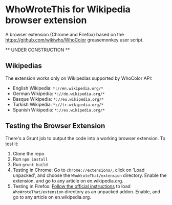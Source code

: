 # WhoWroteThis for Wikipedia browser extension

A browser extension (Chrome and Firefox) based on the https://github.com/wikiwho/WhoColor greasemonkey user script.

** UNDER CONSTRUCTION **

## Wikipedias
The extension works only on Wikipedias supported by WhoColor API:
* English Wikipedia: `*://en.wikipedia.org/*`
* German Wikipedia: `*://de.wikipedia.org/*`
* Basque Wikipedia: `*://eu.wikipedia.org/*`
* Turkish Wikipedia: `*://tr.wikipedia.org/*`
* Spanish Wikipedia: `*://es.wikipedia.org/*`

## Testing the Browser Extension
There's a Grunt job to output the code into a working browser extension. To test it:

1. Clone the repo
2. Run `npm install`
3. Run `grunt build`
4. Testing in Chrome: Go to `chrome://extensions/`, click on 'Load unpacked', and choose the `WhoWroteThat/extension` directory. Enable the extension, and go to any article on en.wikipedia.org.
5. Testing in Firefox: [Follow the official instructions](https://developer.mozilla.org/en-US/docs/Mozilla/Add-ons/WebExtensions/Temporary_Installation_in_Firefox) to load `WhoWroteThat/extension` directory as an unpacked addon. Enable, and go to any article on en.wikipedia.org.
